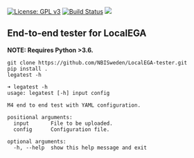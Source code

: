 [![License: GPL v3](https://img.shields.io/badge/License-GPLv3-blue.svg)](https://www.gnu.org/licenses/gpl-3.0)
[![Build Status](https://travis-ci.com/NBISweden/LocalEGA-tester.svg?branch=master)](https://travis-ci.com/NBISweden/LocalEGA-tester)
[![](https://images.microbadger.com/badges/image/nbisweden/localega-tester.svg)](https://microbadger.com/images/nbisweden/localega-tester "Get your own image badge on microbadger.com")

## End-to-end tester for LocalEGA

**NOTE: Requires Python >3.6.**
```
git clone https://github.com/NBISweden/LocalEGA-tester.git
pip install .
legatest -h
```

```
➜ legatest -h
usage: legatest [-h] input config

M4 end to end test with YAML configuration.

positional arguments:
  input       File to be uploaded.
  config      Configuration file.

optional arguments:
  -h, --help  show this help message and exit
```